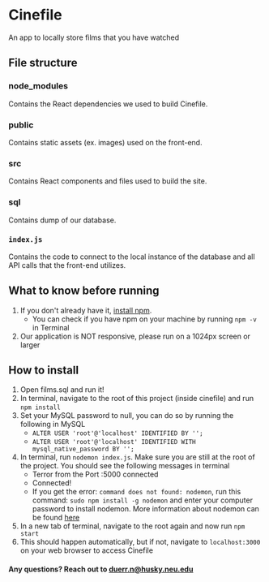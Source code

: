 # Cinefile
An app to locally store films that you have watched

## File structure
### node_modules
Contains the React dependencies we used to build Cinefile.

### public
Contains static assets (ex. images) used on the front-end.

### src 
Contains React components and files used to build the site.

### sql
Contains dump of our database.

### `index.js`
Contains the code to connect to the local instance of the database and all API calls that the front-end utilizes. 


## What to know before running
1. If you don't already have it, [install npm](https://www.npmjs.com/get-npm).
   * You can check if you have npm on your machine by running `npm -v` in Terminal
2. Our application is NOT responsive, please run on a 1024px screen or larger


## How to install
1. Open films.sql and run it!
2. In terminal, navigate to the root of this project (inside cinefile) and run `npm install`
3. Set your MySQL password to null, you can do so by running the following in MySQL
   * `ALTER USER 'root'@'localhost' IDENTIFIED BY '';`
   * `ALTER USER 'root'@'localhost' IDENTIFIED WITH mysql_native_password BY '';`
4. In terminal, run `nodemon index.js`. Make sure you are still at the root of the project. You should see the following messages in terminal
   * Terror from the Port :5000 connected
   * Connected!
   * If you get the error: `command does not found: nodemon`, run this command: `sudo npm install -g nodemon` and enter your computer password to install nodemon. More information about nodemon can be found [here](https://www.npmjs.com/package/nodemon)
5. In a new tab of terminal, navigate to the root again and now run `npm start`
6. This should happen automatically, but if not, navigate to `localhost:3000` on your web browser to access Cinefile

#### Any questions? Reach out to duerr.n@husky.neu.edu 
